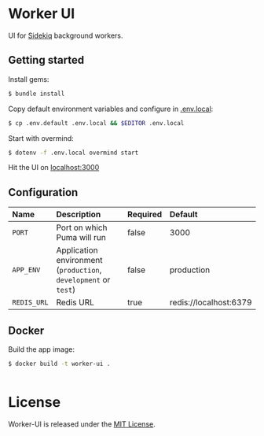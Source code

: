# Worker UI

UI for [Sidekiq](http://sidekiq.org/) background workers.

## Getting started

Install gems:

```bash
$ bundle install
```

Copy default environment variables and configure in [.env.local](.env.local):

```bash
$ cp .env.default .env.local && $EDITOR .env.local
```

Start with overmind:

```bash
$ dotenv -f .env.local overmind start
```

Hit the UI on [localhost:3000](http://localhost:3000)

## Configuration

| Name              | Description                                                     | Required | Default                |
|:------------------|:----------------------------------------------------------------|:---------|:-----------------------|
| `PORT`            | Port on which Puma will run                                     | false    | 3000                   |
| `APP_ENV`         | Application environment (`production`, `development` or `test`) | false    | production             |
| `REDIS_URL`       | Redis URL                                                       | true     | redis://localhost:6379 |

## Docker

Build the app image:

```bash
$ docker build -t worker-ui .
```


```bash
```

# License

Worker-UI is released under the [MIT License](http://opensource.org/licenses/MIT).
